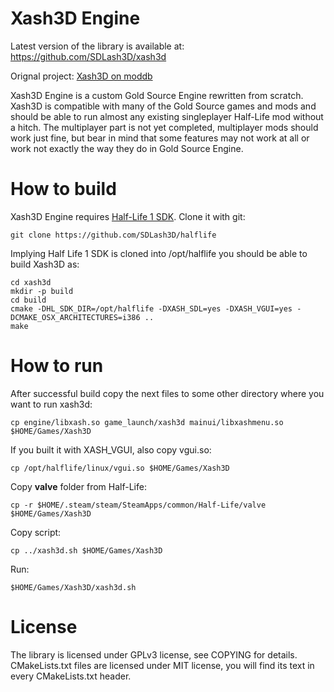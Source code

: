 # Xash3D Engine

Latest version of the library is available at:
https://github.com/SDLash3D/xash3d

Orignal project: [Xash3D on moddb](http://www.moddb.com/engines/xash3d-engine)

Xash3D Engine is a custom Gold Source Engine rewritten from scratch. Xash3D
is compatible with many of the Gold Source games and mods and should be
able to run almost any existing singleplayer Half-Life mod without a hitch.
The multiplayer part is not yet completed, multiplayer mods should work just
fine, but bear in mind that some features may not work at all or work not
exactly the way they do in Gold Source Engine.

# How to build

Xash3D Engine requires [Half-Life 1 SDK](https://github.com/SDLash3D/halflife).
Clone it with git:

    git clone https://github.com/SDLash3D/halflife

Implying Half Life 1 SDK is cloned into /opt/halflife you should be able to
build Xash3D as:
    
    cd xash3d
    mkdir -p build
    cd build
    cmake -DHL_SDK_DIR=/opt/halflife -DXASH_SDL=yes -DXASH_VGUI=yes -DCMAKE_OSX_ARCHITECTURES=i386 ..
    make

# How to run    

After successful build copy the next files to some other directory where you want to run xash3d:

    cp engine/libxash.so game_launch/xash3d mainui/libxashmenu.so $HOME/Games/Xash3D

If you built it with XASH_VGUI, also copy vgui.so:

    cp /opt/halflife/linux/vgui.so $HOME/Games/Xash3D

Copy **valve** folder from Half-Life:

    cp -r $HOME/.steam/steam/SteamApps/common/Half-Life/valve $HOME/Games/Xash3D
    
Copy script:

    cp ../xash3d.sh $HOME/Games/Xash3D

Run:

    $HOME/Games/Xash3D/xash3d.sh

# License

The library is licensed under GPLv3 license, see COPYING for details.
CMakeLists.txt files are licensed under MIT license, you will find its text
in every CMakeLists.txt header.
